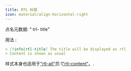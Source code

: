 ```yaml
---
title: RTL 标题
icon: material/align-horizontal-right
---
```


点名元数据: “ trl- title”

用法 :
```md
> [!info|rtl-title] The title will be displayed as rtl
> Content is shown as usual
```

样式本身也适用于["rtl-all"](../combined-styling/page-11.md)页:1["rtl-content"](../content-styling/page-1.md)。.
